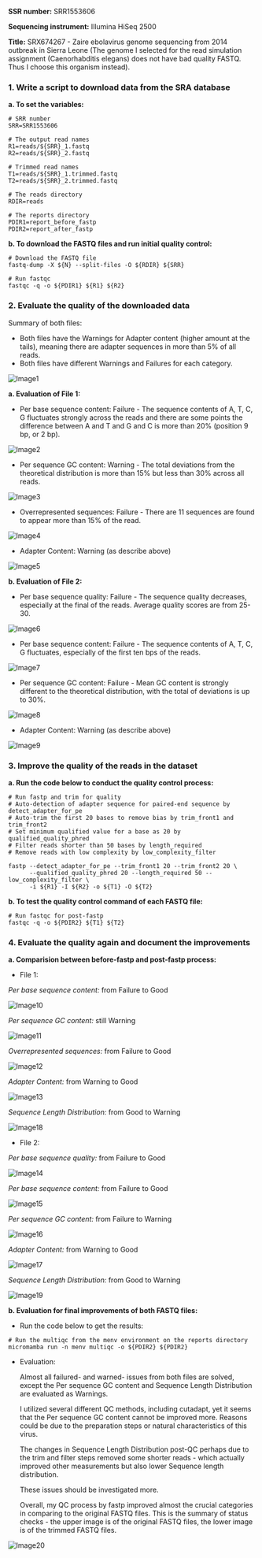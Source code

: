 **SSR number:** SRR1553606

**Sequencing instrument:** Illumina HiSeq 2500

**Title:** SRX674267 - Zaire ebolavirus genome sequencing from 2014 outbreak in Sierra Leone (The genome I selected for the read simulation assignment (Caenorhabditis elegans) does not have bad quality FASTQ. Thus I choose this organism instead). 


### 1. Write a script to download data from the SRA database

**a. To set the variables:**

```
# SRR number
SRR=SRR1553606

# The output read names
R1=reads/${SRR}_1.fastq
R2=reads/${SRR}_2.fastq

# Trimmed read names
T1=reads/${SRR}_1.trimmed.fastq
T2=reads/${SRR}_2.trimmed.fastq

# The reads directory
RDIR=reads

# The reports directory
PDIR1=report_before_fastp
PDIR2=report_after_fastp
```

**b. To download the FASTQ files and run initial quality control:**

```
# Download the FASTQ file
fastq-dump -X ${N} --split-files -O ${RDIR} ${SRR}

# Run fastqc
fastqc -q -o ${PDIR1} ${R1} ${R2}
```

### 2. Evaluate the quality of the downloaded data

Summary of both files: 
- Both files have the Warnings for Adapter content (higher amount at the tails), meaning there are adapter sequences in more than 5% of all reads.
- Both files have different Warnings and Failures for each category.

![Image1](https://github.com/nhokchihiro/appbio24-tramha/blob/main/Week06/Images/Image1.png)

**a. Evaluation of File 1:**
- Per base sequence content: Failure - The sequence contents of A, T, C, G fluctuates strongly across the reads and there are some points the difference between A and T and G and C is more than 20% (position 9 bp, or 2 bp).

![Image2](https://github.com/nhokchihiro/appbio24-tramha/blob/main/Week06/Images/Image2.png)

- Per sequence GC content: Warning - The total deviations from the theoretical distribution is more than 15% but less than 30% across all reads.

![Image3](https://github.com/nhokchihiro/appbio24-tramha/blob/main/Week06/Images/Image3.png)

- Overrepresented sequences: Failure - There are 11 sequences are found to appear more than 15% of the read.

![Image4](https://github.com/nhokchihiro/appbio24-tramha/blob/main/Week06/Images/Image4.png)

- Adapter Content: Warning (as describe above)

![Image5](https://github.com/nhokchihiro/appbio24-tramha/blob/main/Week06/Images/Image5.png)

**b. Evaluation of File 2:**
- Per base sequence quality: Failure - The sequence quality decreases, especially at the final of the reads. Average quality scores are from 25-30.

![Image6](https://github.com/nhokchihiro/appbio24-tramha/blob/main/Week06/Images/Image6.png)

- Per base sequence content: Failure - The sequence contents of A, T, C, G fluctuates, especially of the first ten bps of the reads.

![Image7](https://github.com/nhokchihiro/appbio24-tramha/blob/main/Week06/Images/Image7.png)

- Per sequence GC content: Failure - Mean GC content is strongly different to the theoretical distribution, with the total of deviations is up to 30%.

![Image8](https://github.com/nhokchihiro/appbio24-tramha/blob/main/Week06/Images/Image8.png)

- Adapter Content: Warning (as describe above)

![Image9](https://github.com/nhokchihiro/appbio24-tramha/blob/main/Week06/Images/Image9.png)

### 3. Improve the quality of the reads in the dataset

**a. Run the code below to conduct the quality control process:**

```
# Run fastp and trim for quality
# Auto-detection of adapter sequence for paired-end sequence by detect_adapter_for_pe
# Auto-trim the first 20 bases to remove bias by trim_front1 and trim_front2
# Set minimum qualified value for a base as 20 by qualified_quality_phred 
# Filter reads shorter than 50 bases by length_required
# Remove reads with low complexity by low_complexity_filter

fastp --detect_adapter_for_pe --trim_front1 20 --trim_front2 20 \
      --qualified_quality_phred 20 --length_required 50 --low_complexity_filter \
      -i ${R1} -I ${R2} -o ${T1} -O ${T2}
```

**b. To test the quality control command of each FASTQ file:**

```
# Run fastqc for post-fastp
fastqc -q -o ${PDIR2} ${T1} ${T2}
```

### 4. Evaluate the quality again and document the improvements

**a. Comparision between before-fastp and post-fastp process:**

- File 1:

*Per base sequence content:* from Failure to Good

![Image10](https://github.com/nhokchihiro/appbio24-tramha/blob/main/Week06/Images/Image10.png)

*Per sequence GC content:* still Warning 

![Image11](https://github.com/nhokchihiro/appbio24-tramha/blob/main/Week06/Images/Image11.png)

*Overrepresented sequences:* from Failure to Good 

![Image12](https://github.com/nhokchihiro/appbio24-tramha/blob/main/Week06/Images/Image12.png)

*Adapter Content:* from Warning to Good

![Image13](https://github.com/nhokchihiro/appbio24-tramha/blob/main/Week06/Images/Image13.png)

*Sequence Length Distribution:* from Good to Warning

![Image18](https://github.com/nhokchihiro/appbio24-tramha/blob/main/Week06/Images/Image18.png)


- File 2:

*Per base sequence quality:* from Failure to Good 

![Image14](https://github.com/nhokchihiro/appbio24-tramha/blob/main/Week06/Images/Image14.png)

*Per base sequence content:* from Failure to Good 

![Image15](https://github.com/nhokchihiro/appbio24-tramha/blob/main/Week06/Images/Image15.png)

*Per sequence GC content:* from Failure to Warning

![Image16](https://github.com/nhokchihiro/appbio24-tramha/blob/main/Week06/Images/Image16.png)

*Adapter Content:* from Warning to Good

![Image17](https://github.com/nhokchihiro/appbio24-tramha/blob/main/Week06/Images/Image17.png)

*Sequence Length Distribution:* from Good to Warning

![Image19](https://github.com/nhokchihiro/appbio24-tramha/blob/main/Week06/Images/Image19.png)


**b. Evaluation for final improvements of both FASTQ files:**

- Run the code below to get the results:

```
# Run the multiqc from the menv environment on the reports directory
micromamba run -n menv multiqc -o ${PDIR2} ${PDIR2}
```

- Evaluation:

  Almost all failured- and warned- issues from both files are solved, except the Per sequence GC content and Sequence Length Distribution are evaluated as Warnings.
  
  I utilized several different QC methods, including cutadapt, yet it seems that the Per sequence GC content cannot be improved more. Reasons could be due to the preparation steps or natural characteristics of this virus.
  
  The changes in Sequence Length Distribution post-QC perhaps due to the trim and filter steps removed some shorter reads - which actually improved other measurements but also lower Sequence length distribution.
  
  These issues should be investigated more.
  
  Overall, my QC process by fastp improved almost the crucial categories in comparing to the original FASTQ files. This is the summary of status checks - the upper image is of the original FASTQ files, the lower image is of the trimmed FASTQ files.

![Image20](https://github.com/nhokchihiro/appbio24-tramha/blob/main/Week06/Images/Image20.png)
  


